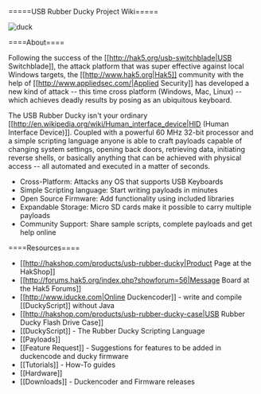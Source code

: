 =====USB Rubber Ducky Project Wiki=====

![duck](http://cdn.shopify.com/s/files/1/0068/2142/products/duck5_medium.jpg)

====About====

Following the success of the [[http://hak5.org/usb-switchblade|USB Switchblade]], the attack platform that was super effective against local Windows targets, the [[http://www.hak5.org|Hak5]] community with the help of [[http://www.appliedsec.com/|Applied Security]] has developed a new kind of attack -- this time cross platform (Windows, Mac, Linux) -- which achieves deadly results by posing as an ubiquitous keyboard.

The USB Rubber Ducky isn't your ordinary [[http://en.wikipedia.org/wiki/Human_interface_device|HID (Human Interface Device)]]. Coupled with a powerful 60 MHz 32-bit processor and a simple scripting language anyone is able to craft payloads capable of changing system settings, opening back doors, retrieving data, initiating reverse shells, or basically anything that can be achieved with physical access -- all automated and executed in a matter of seconds.

  * Cross-Platform: Attacks any OS that supports USB Keyboards
  * Simple Scripting language: Start writing payloads in minutes
  * Open Source Firmware: Add functionality using included libraries
  * Expandable Storage: Micro SD cards make it possible to carry multiple payloads
  * Community Support: Share sample scripts, complete payloads and get help online

====Resources====

  * [[http://hakshop.com/products/usb-rubber-ducky|Product Page at the HakShop]]
  * [[http://forums.hak5.org/index.php?showforum=56|Message Board at the Hak5 Forums]]
  * [[http://www.iducke.com|Online Duckencoder]] - write and compile [[DuckyScript]] without Java
  * [[http://hakshop.com/products/usb-rubber-ducky-case|USB Rubber Ducky Flash Drive Case]]
  * [[DuckyScript]] - The Rubber Ducky Scripting Language 
  * [[Payloads]]
  * [[Feature Request]] - Suggestions for features to be added in duckencode and ducky firmware
  * [[Tutorials]] - How-To guides
  * [[Hardware]]
  * [[Downloads]] - Duckencoder and Firmware releases